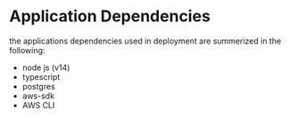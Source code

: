 # Application Dependencies
the applications dependencies used in deployment are summerized in the following:
- node js (v14)
- typescript
- postgres
- aws-sdk
- AWS CLI